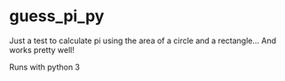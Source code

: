 # guess_pi_py
Just a test to calculate pi using the area of a circle and a rectangle... And works pretty well!

Runs with python 3
